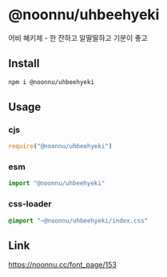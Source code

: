 # @noonnu/uhbeehyeki
어비 혜키체 - 한 잔하고 알딸딸하고 기분이 좋고

## Install
```sh
npm i @noonnu/uhbeehyeki
```
## Usage
### cjs
```js
require("@noonnu/uhbeehyeki")
```
### esm
```js
import "@noonnu/uhbeehyeki"
```
### css-loader
```css
@import "~@noonnu/uhbeehyeki/index.css"
```

## Link
https://noonnu.cc/font_page/153